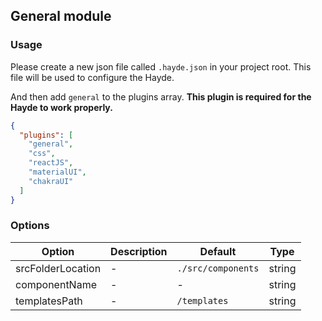 ## General module

### Usage

Please create a new json file called `.hayde.json` in your project root. This file will be used to configure the Hayde.

And then add `general` to the plugins array. **This plugin is required for the Hayde to work properly.**

```json
{
  "plugins": [
    "general",
    "css",
    "reactJS",
    "materialUI",
    "chakraUI"
  ]
}
```

### Options

| Option            | Description | Default            | Type   |
|-------------------|-------------|--------------------|--------|
| srcFolderLocation | -           | `./src/components` | string |
| componentName     | -           | -                  | string |
| templatesPath     | -           | `/templates`       | string |
